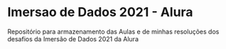 # Imersao de Dados 2021 - Alura 

Repositório para armazenamento das Aulas e de minhas resoluções dos desafios da Imersão de Dados 2021 da Alura 
